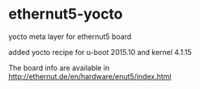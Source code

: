 # ethernut5-yocto
yocto meta layer for ethernut5 board

added yocto recipe for u-boot 2015.10 and kernel 4.1.15

The board info are available in 
http://ethernut.de/en/hardware/enut5/index.html
